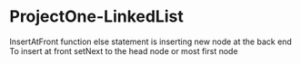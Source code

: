 # ProjectOne-LinkedList
InsertAtFront function else statement is inserting new node at the back end
To insert at front setNext to the head node or most first node
